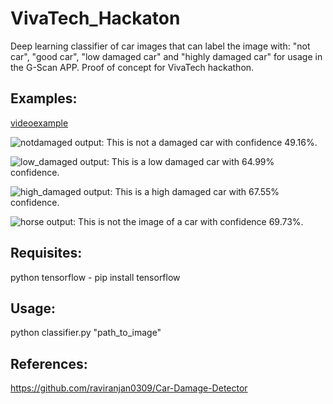 # VivaTech_Hackaton

Deep learning classifier of car images that can label the image with: "not car", "good car", "low damaged car" and "highly damaged car" for usage in the G-Scan APP. Proof of concept for VivaTech hackathon.


## Examples:
[videoexample](https://www.youtube.com/watch?v=gcKHIUg8Dbs)

![notdamaged](https://user-images.githubusercontent.com/7142404/40572881-9fa7e468-60b7-11e8-9f30-f3a5c06c0423.jpg)
output: This is not a damaged car with confidence 49.16%.

![low_damaged](https://user-images.githubusercontent.com/7142404/40572876-7e1e1d9e-60b7-11e8-9930-0efcf40deeae.jpg)
output: This is a low damaged car with 64.99% confidence.

![high_damaged](https://user-images.githubusercontent.com/7142404/40572891-bb24b496-60b7-11e8-9f0e-504bbbc61a80.jpg)
output: This is a high damaged car with 67.55% confidence.

![horse](https://user-images.githubusercontent.com/7142404/40572904-eaccc418-60b7-11e8-897c-cba96aa859b5.jpg)
output: This is not the image of a car with confidence 69.73%.

## Requisites:
python
tensorflow - pip install tensorflow


## Usage:
python classifier.py "path_to_image"

## References:
https://github.com/raviranjan0309/Car-Damage-Detector
